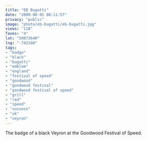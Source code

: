 ```yaml
---
title: "EB Bugatti"
date: "2008-08-05 06:11:57"
privacy: "public"
image: "photo/eb-bugatti/eb-bugatti.jpg"
views: "118"
faves: "4"
lat: "50873640"
lng: "-742160"
tags:
- "badge"
- "black"
- "bugatti"
- "emblem"
- "england"
- "festival of speed"
- "goodwood"
- "goodwood festival"
- "goodwood festival of speed"
- "grill"
- "red"
- "speed"
- "sussesx"
- "uk"
- "veyron"
---
```

The badge of a black Veyron at the Goodwood Festival of Speed.

